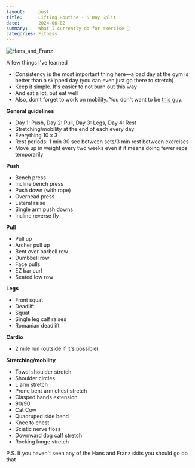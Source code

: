 ```yaml
---
layout:     post
title:      Lifting Routine - 5 Day Split
date:       2024-06-02
summary:    What I currently do for exercise 💪
categories: Fitness
---
```

![Hans_and_Franz](https://deadline.com/wp-content/uploads/2023/04/TSDSANI_NB024.jpg)

A few things I've learned
- Consistency is the most important thing here—a bad day at the gym is better than a skipped day (you can even just go there to stretch)
- Keep it simple. It's easier to not burn out this way
- And eat a lot, but eat well
- Also, don't forget to work on mobility. You don't want to be [this guy](https://www.youtube.com/watch?v=bj2yfvQGbl8).

**General guidelines** 
- Day 1: Push, Day 2: Pull, Day 3: Legs, Day 4: Rest
- Stretching/mobility at the end of each every day
- Everything 10 x 3
- Rest periods: 1 min 30 sec between sets/3 min rest between exercises
- Move up in weight every two weeks even if it means doing fewer reps temporarily

**Push**
- Bench press
- Incline bench press
- Push down (with rope)
- Overhead press
- Lateral raise
- Single arm push downs
- Incline reverse fly

**Pull**
- Pull up
- Archer pull up
- Bent over barbell row
- Dumbbell row
- Face pulls
- EZ bar curl
- Seated low row

**Legs**
- Front squat
- Deadlift
- Squat
- Single leg calf raises
- Romanian deadlift

**Cardio**
- 2 mile run (outside if it's possible)

**Stretching/mobility**
- Towel shoulder stretch
- Shoulder circles
- L arm stretch
- Prone bent arm chest stretch
- Clasped hands extension
- 90/90
- Cat Cow
- Quadruped side bend
- Knee to chest
- Sciatic nerve floss
- Downward dog calf stretch
- Rocking lunge stretch

P.S. If you haven't seen any of the Hans and Franz skits you should go do that
